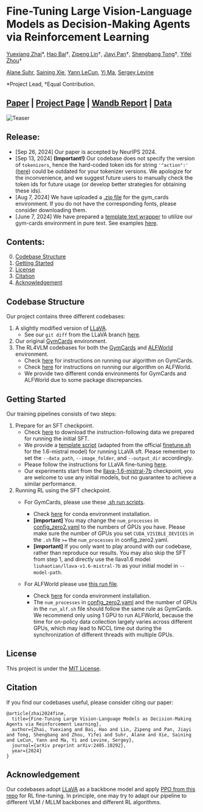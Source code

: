 # Fine-Tuning Large Vision-Language Models as Decision-Making Agents via Reinforcement Learning

[Yuexiang Zhai](https://yx-s-z.github.io/)*, [Hao Bai](https://www.jackgethome.com/)†, [Zipeng Lin](https://zipeng-lin.github.io/)†, [Jiayi Pan](https://www.jiayipan.me/)†, [Shengbang Tong](https://tsb0601.github.io/petertongsb/)†, [Yifei Zhou](https://yifeizhou02.github.io/)†

[Alane Suhr](https://www.alanesuhr.com/), [Saining Xie](https://www.sainingxie.com/), [Yann LeCun](https://yann.lecun.com/), [Yi Ma](https://people.eecs.berkeley.edu/~yima/), [Sergey Levine](https://people.eecs.berkeley.edu/~svlevine/)

*Project Lead, †Equal Contribution.

## [Paper](https://arxiv.org/abs/2405.10292) | [Project Page](https://rl4vlm.github.io/) | [Wandb Report](https://api.wandb.ai/links/berkeley-cont-gen/ewqcdfaa) | [Data](https://huggingface.co/LEVI-Project/sft-data/tree/main)

![Teaser](imgs/teaser.png "Teaser Fig")

## Release:
* [Sep 26, 2024] Our paper is accepted by NeurIPS 2024. 
* [Sep 13, 2024] **(Important!)** Our codebase does not specify the version of `tokenizers`, hence the hard-coded token ids for string `'"action":'` ([here](https://github.com/RL4VLM/RL4VLM/blob/main/VLM_PPO/a2c_ppo_acktr/llava_interface/interface.py#L66)) could be outdated for your tokenizer versions. We apologize for the inconvenience, and we suggest future users to manually check the token ids for future usage (or develop better strategies for obtaining these ids).
* [Aug 7, 2024] We have uploaded a [.zip file](./dejavu.zip) for the gym_cards environment. If you do not have the corresponding fonts, please consider downloading them.
* [June 7, 2024] We have prepared a [template text wrapper](./gym-cards/text_wrapper.py) to utilize our gym-cards environment in pure text. See examples [here](./gym-cards/play_gymcards_test_text_wrap.ipynb).

## Contents:
0. [Codebase Structure](#codebase-structure)
1. [Getting Started](#getting-started)
2. [License](#license)
3. [Citation](#citation)
4. [Acknowledgement](#acknowledgement)


## Codebase Structure
<a id="codebase-structure"></a>

Our project contains three different codebases:
1. A slightly modified version of [LLaVA](https://github.com/haotian-liu/LLaVA).
    - See our `git diff` from the LLaVA branch [here](./diff_output.txt).
2. Our original [GymCards](./gym-cards/README.md) environment.
3. The RL4VLM codebases for both the [GymCards](./gym-cards/README.md) and [ALFWorld](https://github.com/alfworld/alfworld) environment.
    - Check [here](./VLM_PPO/README.md) for instructions on running our algorithm on GymCards.
    - Check [here](./VLM_PPO_ALF/README.md) for instructions on running our algorithm on ALFWorld.
    - We provide two different conda environments for GymCards and ALFWorld due to some package discrepancies.

## Getting Started
<a id="getting-started"></a>

Our training pipelines consists of two steps:
1. Prepare for an SFT checkpoint.
    - Check [here](https://huggingface.co/LEVI-Project/sft-data/tree/main) to download the instruction-following data we prepared for running the initial SFT.
    - We provide a [template script](./finetune.sh) (adapted from the official [finetune.sh](./LLaVA/scripts/v1_5/finetune.sh) for the 1.6-mistral model) for running LLaVA sft. Please remember to set the `--data_path`, `--image_folder`, and `--output_dir` accordingly.
    - Please follow the instructions for LLaVA fine-tuning [here](./LLaVA/README.md).
    - Our experiments start from the [llava-1.6-mistral-7b](https://huggingface.co/liuhaotian/llava-v1.6-mistral-7b) checkpoint, you are welcome to use any initial models, but no guarantee to achieve a similar performance.
2. Running RL using the SFT checkpoint.
    - For GymCards, please use these [.sh run scripts](./VLM_PPO/scripts/).
        -  Check [here](./VLM_PPO/README.md) for conda environment installation.
        - **[important]** You may change the `num_processes` in [config_zero2.yaml](./VLM_PPO/scripts/config_zero2.yaml) to the numbers of GPUs you have. Please make sure the number of GPUs you set `CUDA_VISIBLE_DEVICES` in the `.sh` file `>=` the `num_processes` in config_zero2.yaml.
        - **[important]** If you only want to play around with our codebase, rather than reproduce our results. You may also skip the SFT from step 1, and directly use the llava1.6 model `liuhaotian/llava-v1.6-mistral-7b` as your initial model in `--model-path`.

    - For ALFWorld please use [this run file](./VLM_PPO_ALF/scripts/run_alf.sh).
        - Check [here](./VLM_PPO_ALF/README.md) for conda environment installation.
        - The `num_processes` in [config_zero2.yaml](./VLM_PPO_ALF/scripts/config_zero2.yaml) and the number of GPUs in the `run_alf.sh` file should follow the same rule as GymCards. We recommend only using 1 GPU to run ALFWorld, because the time for on-policy data collection largely varies across different GPUs, which may lead to NCCL time out during the synchronization of different threads with multiple GPUs.

## License
<a id="license"></a>
This project is under the [MIT License](./LICENSE.txt).

## Citation

If you find our codebases useful, please consider citing our paper:
```plaintext
@article{zhai2024fine,
  title={Fine-Tuning Large Vision-Language Models as Decision-Making Agents via Reinforcement Learning},
  author={Zhai, Yuexiang and Bai, Hao and Lin, Zipeng and Pan, Jiayi and Tong, Shengbang and Zhou, Yifei and Suhr, Alane and Xie, Saining and LeCun, Yann and Ma, Yi and Levine, Sergey},
  journal={arXiv preprint arXiv:2405.10292},
  year={2024}
}
```
## Acknowledgement
<a id="acknowledgement"></a>
Our codebases adopt [LLaVA](https://github.com/haotian-liu/LLaVA) as a backbone model and apply [PPO from this repo](https://github.com/ikostrikov/pytorch-a2c-ppo-acktr-gail) for RL fine-tuning. In principle, one may try to adapt our pipeline to different VLM / MLLM backbones and different RL algorithms.

